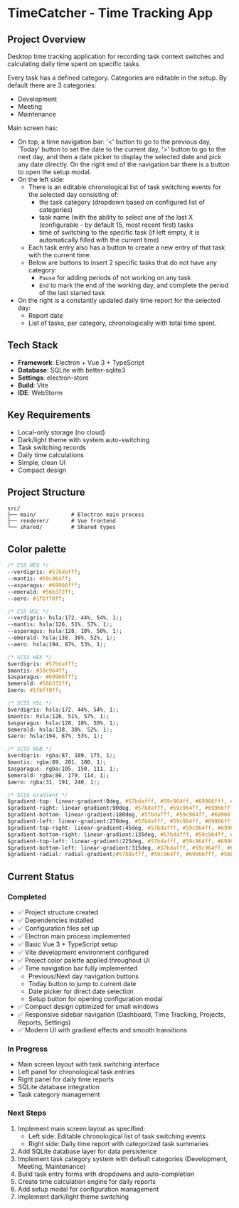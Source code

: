 # TimeCatcher - Time Tracking App

## Project Overview

Desktop time tracking application for recording task context switches and calculating daily time spent on specific
tasks.

Every task has a defined category. Categories are editable in the setup. By default there are 3 categories:

- Development
- Meeting
- Maintenance

Main screen has:

- On top, a time navigation bar: '<' button to go to the previous day, 'Today' button to set the date to the current day,
  '>' button to go to the next day, and then a date picker to display the selected date and pick any date directly. On the right end of the navigation bar there is a button to open the setup modal. 
- On the left side:
  - There is an editable chronological list of task switching events for the selected day consisting of:
    - the task category (dropdown based on configured list of categories)
    - task name (with the ability to select one of the last X (configurable - by default 15, most recent first) tasks
    - time of switching to the specific task (if left empty, it is automatically filled with the current time)
  - Each task entry also has a button to create a new entry of that task with the current time.
  - Below are buttons to insert 2 specific tasks that do not have any category:
    - `Pause` for adding periods of not working on any task
    - `End` to mark the end of the working day, and complete the period of the last started task
- On the right is a constantly updated daily time report for the selected day:
  - Report date
  - List of tasks, per category, chronologically with total time spent.

## Tech Stack

- **Framework**: Electron + Vue 3 + TypeScript
- **Database**: SQLite with better-sqlite3
- **Settings**: electron-store
- **Build**: Vite
- **IDE**: WebStorm

## Key Requirements

- Local-only storage (no cloud)
- Dark/light theme with system auto-switching
- Task switching records
- Daily time calculations
- Simple, clean UI
- Compact design

## Project Structure

```
src/
├── main/           # Electron main process
├── renderer/       # Vue frontend
└── shared/         # Shared types
```

## Color palette
```css
/* CSS HEX */
--verdigris: #57bdafff;
--mantis: #59c964ff;
--asparagus: #69966fff;
--emerald: #56b372ff;
--aero: #1fbff0ff;

/* CSS HSL */
--verdigris: hsla(172, 44%, 54%, 1);
--mantis: hsla(126, 51%, 57%, 1);
--asparagus: hsla(128, 18%, 50%, 1);
--emerald: hsla(138, 38%, 52%, 1);
--aero: hsla(194, 87%, 53%, 1);

/* SCSS HEX */
$verdigris: #57bdafff;
$mantis: #59c964ff;
$asparagus: #69966fff;
$emerald: #56b372ff;
$aero: #1fbff0ff;

/* SCSS HSL */
$verdigris: hsla(172, 44%, 54%, 1);
$mantis: hsla(126, 51%, 57%, 1);
$asparagus: hsla(128, 18%, 50%, 1);
$emerald: hsla(138, 38%, 52%, 1);
$aero: hsla(194, 87%, 53%, 1);

/* SCSS RGB */
$verdigris: rgba(87, 189, 175, 1);
$mantis: rgba(89, 201, 100, 1);
$asparagus: rgba(105, 150, 111, 1);
$emerald: rgba(86, 179, 114, 1);
$aero: rgba(31, 191, 240, 1);

/* SCSS Gradient */
$gradient-top: linear-gradient(0deg, #57bdafff, #59c964ff, #69966fff, #56b372ff, #1fbff0ff);
$gradient-right: linear-gradient(90deg, #57bdafff, #59c964ff, #69966fff, #56b372ff, #1fbff0ff);
$gradient-bottom: linear-gradient(180deg, #57bdafff, #59c964ff, #69966fff, #56b372ff, #1fbff0ff);
$gradient-left: linear-gradient(270deg, #57bdafff, #59c964ff, #69966fff, #56b372ff, #1fbff0ff);
$gradient-top-right: linear-gradient(45deg, #57bdafff, #59c964ff, #69966fff, #56b372ff, #1fbff0ff);
$gradient-bottom-right: linear-gradient(135deg, #57bdafff, #59c964ff, #69966fff, #56b372ff, #1fbff0ff);
$gradient-top-left: linear-gradient(225deg, #57bdafff, #59c964ff, #69966fff, #56b372ff, #1fbff0ff);
$gradient-bottom-left: linear-gradient(315deg, #57bdafff, #59c964ff, #69966fff, #56b372ff, #1fbff0ff);
$gradient-radial: radial-gradient(#57bdafff, #59c964ff, #69966fff, #56b372ff, #1fbff0ff);
```

## Current Status

### Completed
- ✅ Project structure created
- ✅ Dependencies installed  
- ✅ Configuration files set up
- ✅ Electron main process implemented
- ✅ Basic Vue 3 + TypeScript setup
- ✅ Vite development environment configured
- ✅ Project color palette applied throughout UI
- ✅ Time navigation bar fully implemented
  - Previous/Next day navigation buttons
  - Today button to jump to current date
  - Date picker for direct date selection
  - Setup button for opening configuration modal
- ✅ Compact design optimized for small windows
- ✅ Responsive sidebar navigation (Dashboard, Time Tracking, Projects, Reports, Settings)
- ✅ Modern UI with gradient effects and smooth transitions

### In Progress
- Main screen layout with task switching interface
- Left panel for chronological task entries
- Right panel for daily time reports
- SQLite database integration
- Task category management

### Next Steps
1. Implement main screen layout as specified:
   - Left side: Editable chronological list of task switching events
   - Right side: Daily time report with categorized task summaries
2. Add SQLite database layer for data persistence
3. Implement task category system with default categories (Development, Meeting, Maintenance)
4. Build task entry forms with dropdowns and auto-completion
5. Create time calculation engine for daily reports
6. Add setup modal for configuration management
7. Implement dark/light theme switching